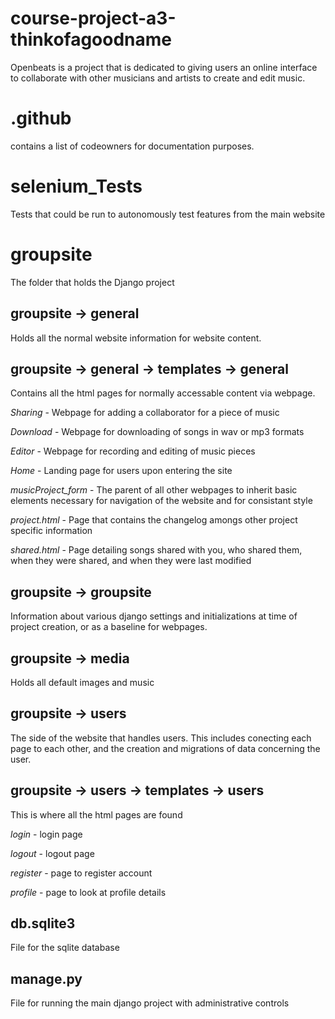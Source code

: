# course-project-a3-thinkofagoodname

Openbeats is a project that is dedicated to giving users an online interface to collaborate with other musicians and artists to create and edit music. 

.github
========
contains a list of codeowners for documentation purposes.


selenium_Tests
========
Tests that could be run to autonomously test features from the main website


groupsite
========
The folder that holds the Django project


groupsite -> general
-------
Holds all the normal website information for website content.

groupsite -> general -> templates -> general
-------
Contains all the html pages for normally accessable content via webpage.

*Sharing* - Webpage for adding a collaborator for a piece of music

*Download* - Webpage for downloading of songs in wav or mp3 formats

*Editor* - Webpage for recording and editing of music pieces

*Home* - Landing page for users upon entering the site

*musicProject_form* - The parent of all other webpages to inherit basic elements necessary for navigation of the website and for consistant style

*project.html* - Page that contains the changelog amongs other project specific information

*shared.html* - Page detailing songs shared with you, who shared them, when they were shared, and when they were last modified

groupsite -> groupsite
-------
Information about various django settings and initializations at time of project creation, or as a baseline for webpages.

groupsite -> media
-------
Holds all default images and music

groupsite -> users
-------
The side of the website that handles users. This includes conecting each page to each other, and the creation and migrations of data concerning the user.

groupsite -> users -> templates -> users 
-------
This is where all the html pages are found

*login* - login page

*logout* - logout page

*register* - page to register account

*profile* - page to look at profile details

db.sqlite3
-------
File for the sqlite database


manage.py
--------

File for running the main django project with administrative controls
